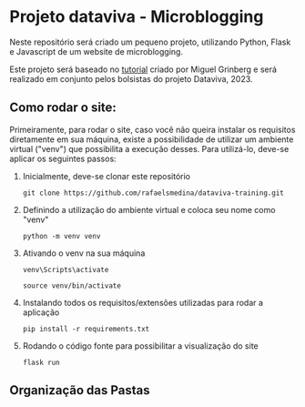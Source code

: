 # Projeto dataviva - Microblogging

Neste repositório será criado um pequeno projeto, utilizando Python, Flask e Javascript de um website de microblogging. 

Este projeto será baseado no [tutorial](https://blog.miguelgrinberg.com/post/the-flask-mega-tutorial-part-i-hello-world) criado por Miguel Grinberg e será realizado em conjunto pelos bolsistas do projeto Dataviva, 2023.

## Como rodar o site:

Primeiramente, para rodar o site, caso você não queira instalar os requisitos diretamente em sua máquina, existe a possibilidade de utilizar
um ambiente virtual ("venv") que possibilita a execução desses. Para utilizá-lo, deve-se aplicar os seguintes passos:

1.  Inicialmente, deve-se clonar este repositório

    <pre><code>git clone https://github.com/rafaelsmedina/dataviva-training.git</code></pre>
2.  Definindo a utilização do ambiente virtual e coloca seu nome como "venv"

    <pre><code>python -m venv venv</code></pre>
3.  Ativando o venv na sua máquina

    <pre><code>venv\Scripts\activate</code></pre>
    <pre><code>source venv/bin/activate</code></pre>
4.  Instalando todos os requisitos/extensões utilizadas para rodar a aplicação

    <pre><code>pip install -r requirements.txt</code></pre>
5.  Rodando o código fonte para possibilitar a visualização do site

    <pre><code>flask run</code></pre>
## Organização das Pastas